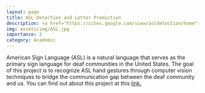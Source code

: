 ```yaml
---
layout: page
title: ASL Detection and Letter Prediction
description: <a href="https://sites.google.com/view/asldetection/home">ASL Detection and Letter Prediction</a>
img: assets/img/ASL.jpg
importance: 2
category: Academic
---
```


American Sign Language (ASL) is a natural language that serves as the primary sign language for deaf communities in the United States. The goal of this project is to recognize ASL hand gestures through computer vision techniques to bridge the communication gap between the deaf community and us. You can find out about this project at this <a href="https://sites.google.com/view/asldetection/home">link.</a>


